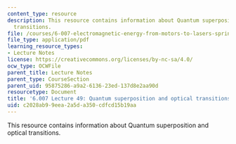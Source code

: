 ```yaml
---
content_type: resource
description: This resource contains information about Quantum superposition and optical
  transitions.
file: /courses/6-007-electromagnetic-energy-from-motors-to-lasers-spring-2011/c2028ab99eea2a5da350cdfcd15b19aa_MIT6_007S11_lec49.pdf
file_type: application/pdf
learning_resource_types:
- Lecture Notes
license: https://creativecommons.org/licenses/by-nc-sa/4.0/
ocw_type: OCWFile
parent_title: Lecture Notes
parent_type: CourseSection
parent_uid: 95875286-a9a2-6136-23ed-137d8e2aa90d
resourcetype: Document
title: '6.007 Lecture 49: Quantum superposition and optical transitions'
uid: c2028ab9-9eea-2a5d-a350-cdfcd15b19aa
---
```

This resource contains information about Quantum superposition and optical transitions.